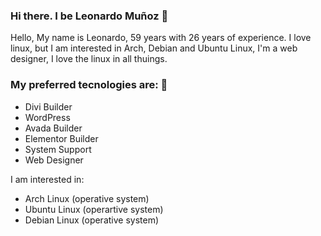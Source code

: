 ### Hi there. I be Leonardo Muñoz 👋
Hello, My name is Leonardo, 59 years with 26 years of experience. I love linux, but I am interested in Arch, Debian and Ubuntu Linux, I'm a web designer, I love the linux in all thuings.

### My preferred tecnologies are: 👋
- Divi Builder
- WordPress
- Avada Builder
- Elementor Builder
- System Support
- Web Designer

I am interested in:
- Arch Linux (operative system)
- Ubuntu Linux (operartive system)
- Debian Linux (operative system)

<!--
**leonardom1967/leonardom1967** is a ✨ _special_ ✨ repository because its `README.md` (this file) appears on your GitHub profile.

Here are some ideas to get you started:

- 🔭 I’m currently working on ...
- 🌱 I’m currently learning ...
- 👯 I’m looking to collaborate on ...
- 🤔 I’m looking for help with ...
- 💬 Ask me about ...
- 📫 How to reach me: ...
- 😄 Pronouns: ...
- ⚡ Fun fact: ...
-->
